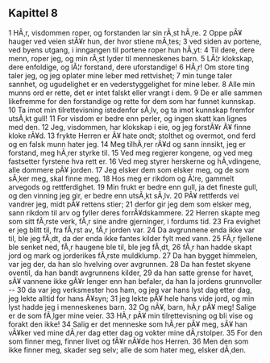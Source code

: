 ## Kapittel 8

1 HÃ¸r, visdommen roper, og forstanden lar sin rÃ¸st hÃ¸re. 
2 Oppe pÃ¥ hauger ved veien stÃ¥r hun, der hvor stiene mÃ¸tes; 
3 ved siden av portene, ved byens utgang, i inngangen til portene roper hun hÃ¸yt: 
4 Til dere, dere menn, roper jeg, og min rÃ¸st lyder til menneskenes barn. 
5 LÃ¦r klokskap, dere enfoldige, og lÃ¦r forstand, dere uforstandige! 
6 HÃ¸r! Om store ting taler jeg, og jeg oplater mine leber med rettvishet; 
7 min tunge taler sannhet, og ugudelighet er en vederstyggelighet for mine leber. 
8 Alle min munns ord er rette, det er intet falskt eller vrangt i dem. 
9 De er alle sammen likefremme for den forstandige og rette for dem som har funnet kunnskap. 
10 Ta imot min tilrettevisning istedenfor sÃ¸lv, og ta imot kunnskap fremfor utsÃ¸kt gull! 
11 For visdom er bedre enn perler, og ingen skatt kan lignes med den. 
12 Jeg, visdommen, har klokskap i eie, og jeg forstÃ¥r Ã¥ finne kloke rÃ¥d. 
13 frykte Herren er Ã¥ hate ondt; stolthet og overmot, ond ferd og en falsk munn hater jeg. 
14 Meg tilhÃ¸rer rÃ¥d og sann innsikt, jeg er forstand, meg hÃ¸rer styrke til. 
15 Ved meg regjerer kongene, og ved meg fastsetter fyrstene hva rett er. 
16 Ved meg styrer herskerne og hÃ¸vdingene, alle dommere pÃ¥ jorden. 
17 Jeg elsker dem som elsker meg, og de som sÃ¸ker meg, skal finne meg. 
18 Hos meg er rikdom og Ã¦re, gammelt arvegods og rettferdighet. 
19 Min frukt er bedre enn gull, ja det fineste gull, og den vinning jeg gir, er bedre enn utsÃ¸kt sÃ¸lv. 
20 PÃ¥ rettferds vei vandrer jeg, midt pÃ¥ rettens stier; 
21 derfor gir jeg dem som elsker meg, sann rikdom til arv og fyller deres forrÃ¥dskammere. 
22 Herren skapte meg som sitt fÃ¸rste verk, fÃ¸r sine andre gjerninger, i fordums tid. 
23 Fra evighet er jeg blitt til, fra fÃ¸rst av, fÃ¸r jorden var. 
24 Da avgrunnene enda ikke var til, ble jeg fÃ¸dt, da der enda ikke fantes kilder fylt med vann. 
25 FÃ¸r fjellene ble senket ned, fÃ¸r haugene ble til, ble jeg fÃ¸dt, 
26 fÃ¸r han hadde skapt jord og mark og jorderikes fÃ¸rste muldklump. 
27 Da han bygget himmelen, var jeg der, da han slo hvelving over avgrunnen. 
28 Da han festet skyene oventil, da han bandt avgrunnens kilder, 
29 da han satte grense for havet, sÃ¥ vannene ikke gÃ¥r lenger enn han befaler, da han la jordens grunnvoller -- 
30 da var jeg verksmester hos ham, og jeg var hans lyst dag etter dag, jeg lekte alltid for hans Ã¥syn; 
31 jeg lekte pÃ¥ hele hans vide jord, og min lyst hadde jeg i menneskenes barn. 
32 Og nÃ¥, barn, hÃ¸r pÃ¥ meg! Salige er de som fÃ¸lger mine veier. 
33 HÃ¸r pÃ¥ min tilrettevisning og bli vise og forakt den ikke! 
34 Salig er det menneske som hÃ¸rer pÃ¥ meg, sÃ¥ han vÃ¥ker ved mine dÃ¸rer dag etter dag og vokter mine dÃ¸rstolper. 
35 For den som finner meg, finner livet og fÃ¥r nÃ¥de hos Herren. 
36 Men den som ikke finner meg, skader seg selv; alle de som hater meg, elsker dÃ¸den.
